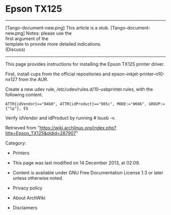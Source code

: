 Epson TX125
===========

  ------------------------ ------------------------ ------------------------
  [Tango-document-new.png] This article is a stub.  [Tango-document-new.png]
                           Notes: please use the    
                           first argument of the    
                           template to provide more 
                           detailed indications.    
                           (Discuss)                
  ------------------------ ------------------------ ------------------------

This page provides instructions for installing the Epson TX125 printer
driver.

First, install cups from the official repositories and
epson-inkjet-printer-n10-nx127 from the AUR.

Create a new udev rule, /etc/udev/rules.d/10-usbprinter.rules, with the
following content.

    ATTR{idVendor}=="04b8", ATTR{idProduct}=="085c", MODE:="0666", GROUP:={"lp"}, E$

Verify idVendor and idProduct by running # lsusb -v.

Retrieved from
"https://wiki.archlinux.org/index.php?title=Epson_TX125&oldid=287907"

Category:

-   Printers

-   This page was last modified on 14 December 2013, at 02:09.
-   Content is available under GNU Free Documentation License 1.3 or
    later unless otherwise noted.
-   Privacy policy
-   About ArchWiki
-   Disclaimers
